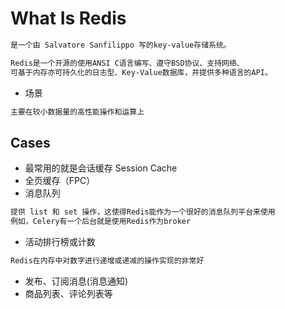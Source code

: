 # What Is Redis
```md
是一个由 Salvatore Sanfilippo 写的key-value存储系统。

Redis是一个开源的使用ANSI C语言编写、遵守BSD协议、支持网络、
可基于内存亦可持久化的日志型、Key-Value数据库，并提供多种语言的API。
```
* 场景
```md
主要在较小数据量的高性能操作和运算上
```
## Cases
* 最常用的就是会话缓存 Session Cache
* 全页缓存（FPC）
* 消息队列
```md
提供 list 和 set 操作，这使得Redis能作为一个很好的消息队列平台来使用
例如，Celery有一个后台就是使用Redis作为broker
```
* 活动排行榜或计数
```md
Redis在内存中对数字进行递增或递减的操作实现的非常好
```
* 发布、订阅消息(消息通知)
* 商品列表、评论列表等